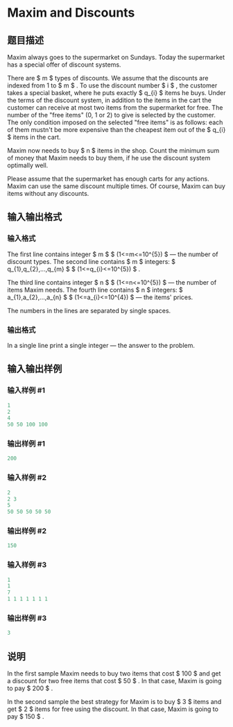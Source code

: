 # Maxim and Discounts

## 题目描述

Maxim always goes to the supermarket on Sundays. Today the supermarket has a special offer of discount systems.

There are $ m $ types of discounts. We assume that the discounts are indexed from 1 to $ m $ . To use the discount number $ i $ , the customer takes a special basket, where he puts exactly $ q_{i} $ items he buys. Under the terms of the discount system, in addition to the items in the cart the customer can receive at most two items from the supermarket for free. The number of the "free items" (0, 1 or 2) to give is selected by the customer. The only condition imposed on the selected "free items" is as follows: each of them mustn't be more expensive than the cheapest item out of the $ q_{i} $ items in the cart.

Maxim now needs to buy $ n $ items in the shop. Count the minimum sum of money that Maxim needs to buy them, if he use the discount system optimally well.

Please assume that the supermarket has enough carts for any actions. Maxim can use the same discount multiple times. Of course, Maxim can buy items without any discounts.

## 输入输出格式

### 输入格式

The first line contains integer $ m $ $ (1<=m<=10^{5}) $ — the number of discount types. The second line contains $ m $ integers: $ q_{1},q_{2},...,q_{m} $ $ (1<=q_{i}<=10^{5}) $ .

The third line contains integer $ n $ $ (1<=n<=10^{5}) $ — the number of items Maxim needs. The fourth line contains $ n $ integers: $ a_{1},a_{2},...,a_{n} $ $ (1<=a_{i}<=10^{4}) $ — the items' prices.

The numbers in the lines are separated by single spaces.

### 输出格式

In a single line print a single integer — the answer to the problem.

## 输入输出样例

### 输入样例 #1

```cpp
1
2
4
50 50 100 100

```
### 输出样例 #1

```cpp
200

```
### 输入样例 #2

```cpp
2
2 3
5
50 50 50 50 50

```
### 输出样例 #2

```cpp
150

```
### 输入样例 #3

```cpp
1
1
7
1 1 1 1 1 1 1

```
### 输出样例 #3

```cpp
3

```
## 说明

In the first sample Maxim needs to buy two items that cost $ 100 $ and get a discount for two free items that cost $ 50 $ . In that case, Maxim is going to pay $ 200 $ .

In the second sample the best strategy for Maxim is to buy $ 3 $ items and get $ 2 $ items for free using the discount. In that case, Maxim is going to pay $ 150 $ .

